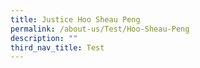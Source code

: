```yaml
---
title: Justice Hoo Sheau Peng
permalink: /about-us/Test/Hoo-Sheau-Peng
description: ""
third_nav_title: Test
---
```


